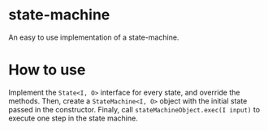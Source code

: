 # state-machine
An easy to use implementation of a state-machine. 

# How to use
Implement the `State<I, O>` interface for every state, and override the methods. 
Then, create a `StateMachine<I, O>` object with the initial state passed in the constructor. 
Finaly, call `stateMachineObject.exec(I input)` to execute one step in the state machine. 
